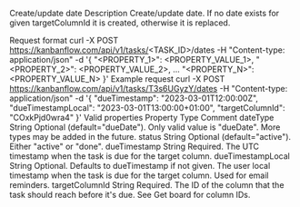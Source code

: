 Create/update date
Description
Create/update date. If no date exists for given targetColumnId it is created, otherwise it is replaced.

Request format
curl -X POST https://kanbanflow.com/api/v1/tasks/<TASK_ID>/dates -H "Content-type: application/json" -d '{ "<PROPERTY_1>": <PROPERTY_VALUE_1>, "<PROPERTY_2>": <PROPERTY_VALUE_2>, ... "<PROPERTY_N>": <PROPERTY_VALUE_N> }'
Example request
curl -X POST https://kanbanflow.com/api/v1/tasks/T3s6UGyzY/dates -H "Content-type: application/json"
 -d '{ "dueTimestamp": "2023-03-01T12:00:00Z", "dueTimestampLocal": "2023-03-01T13:00:00+01:00", "targetColumnId": "COxkPjd0wra4" }'
Valid properties
Property	Type	Comment
dateType	String	Optional (default="dueDate"). Only valid value is "dueDate". More types may be added in the future.
status	String	Optional (default="active"). Either "active" or "done".
dueTimestamp	String	Required. The UTC timestamp when the task is due for the target column.
dueTimestampLocal	String	Optional. Defaults to dueTimestamp if not given. The user local timestamp when the task is due for the target column. Used for email reminders.
targetColumnId	String	Required. The ID of the column that the task should reach before it's due. See Get board for column IDs.